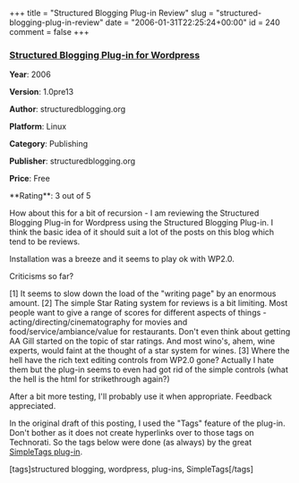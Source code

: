 +++
title = "Structured Blogging Plug-in Review"
slug = "structured-blogging-plug-in-review"
date = "2006-01-31T22:25:24+00:00"
id = 240
comment = false
+++

  <div class='hreview'>   <div>     

### [Structured Blogging Plug-in for Wordpress](http://structuredblogging.org/)

**Year**: 2006

**Version**: 1.0pre13

**Author**: structuredblogging.org

**Platform**: Linux

**Category**: Publishing

**Publisher**: structuredblogging.org

**Price**: Free
   </div>    <div>**Rating**: <span class="rating">3</span> out of 5<div class="sb-fullstar"> </div><div class="sb-fullstar"> </div><div class="sb-fullstar"> </div><div class="sb-emptystar"> </div><div class="sb-emptystar"> </div></div>   <div class='description'>

How about this for a bit of recursion - I am reviewing the Structured Blogging Plug-in for Wordpress using the Structured Blogging Plug-in. I think the basic idea of it should suit a lot of the posts on this blog which tend to be reviews. 

Installation was a breeze and it seems to play ok with WP2.0.

Criticisms so far? 

[1] It seems to slow down the load of the "writing page" by an enormous amount. 
[2] The simple Star Rating system for reviews is a bit limiting. Most people want to give a range of scores for different aspects of things - acting/directing/cinematography for movies and food/service/ambiance/value for restaurants. Don't even think about getting AA Gill started on the topic of star ratings. And most wino's, ahem, wine experts, would faint at the thought of a star system for wines.
[3] Where the hell have the rich text editing controls from WP2.0 gone? Actually I hate them but the plug-in seems to even had got rid of the simple controls (what the hell is the html for strikethrough again?)

After a bit more testing, I'll probably use it when appropriate. Feedback appreciated.

In the original draft of this posting, I used the "Tags" feature of the plug-in. Don't bother as it does not create hyperlinks over to those tags on Technorati. So the tags below were done (as always) by the great [SimpleTags plug-in](http://www.broobles.com/scripts/simpletags/).

[tags]structured blogging, wordpress, plug-ins, SimpleTags[/tags]
</div>     </div>
<script type="application/x-subnode; charset=utf-8">
       <!-- the following is structured blog data for machine readers. -->
       <subnode xmlns:data-view="http://www.w3.org/2003/g/data-view#" data-view:transformation="http://structuredblogging.org/subnode-to-rdf-interpreter.xsl" xmlns="http://www.structuredblogging.org/xmlns#subnode">
            <xml-structured-blog-entry xmlns="http://www.structuredblogging.org/xmlns">
              <generator id="wpsb-1" type="x-wpsb-post" version="1"/><review type="review/software"><subject name="Structured Blogging Plug-in for Wordpress" author="structuredblogging.org" year="2006" price="Free" version="1.0pre13" platform="linux" category="publishing" publisher="structuredblogging.org" url="http://structuredblogging.org/"/><rating max="5" min="0">3</rating><description>How about this for a bit of recursion - I am reviewing the Structured Blogging Plug-in for Wordpress using the Structured Blogging Plug-in. I think the basic idea of it should suit a lot of the posts on this blog which tend to be reviews. 

Installation was a breeze and it seems to play ok with WP2.0.

Criticisms so far? 

[1] It seems to slow down the load of the  writing page  by an enormous amount. 
[2] The simple Star Rating system for reviews is a bit limiting. Most people want to give a range of scores for different aspects of things - acting/directing/cinematography for movies and food/service/ambiance/value for restaurants. Don't even think about getting AA Gill started on the topic of star ratings. And most wino's, ahem, wine experts, would faint at the thought of a star system for wines.
[3] Where the hell have the rich text editing controls from WP2.0 gone? Actually I hate them but the plug-in seems to even had got rid of the simple controls (what the hell is the html for strikethrough again?)

After a bit more testing, I'll probably use it when appropriate. Feedback appreciated.

In the original draft of this posting, I used the  Tags  feature of the plug-in. Don't bother as it does not create hyperlinks over to those tags on Technorati. So the tags below were done (as always) by the great &lt;a href= http://www.broobles.com/scripts/simpletags/ &gt;SimpleTags plug-in&lt;/a&gt;.

[tags]structured blogging, wordpress, plug-ins, SimpleTags[/tags]</description></review>
            </xml-structured-blog-entry>
       </subnode>
       </script>
